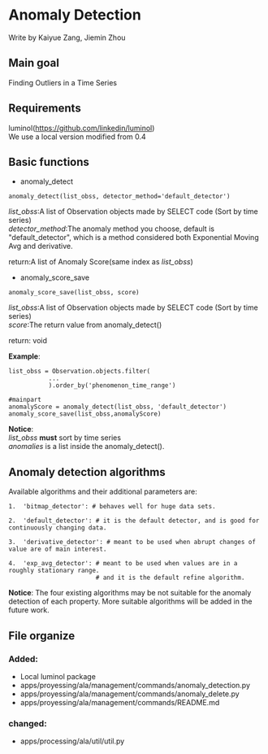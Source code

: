 # Anomaly Detection
Write by Kaiyue Zang, Jiemin Zhou
 
## Main goal
Finding Outliers in a Time Series

## Requirements
luminol(https://github.com/linkedin/luminol)  
We use a local version modified from 0.4

## Basic functions
+ anomaly_detect  
```
anomaly_detect(list_obss, detector_method='default_detector')
```
*list_obss*:A list of Observation objects made by SELECT code (Sort by time series)  
*detector_method*:The anomaly method you choose, default is "default_detector", which is a method considered both Exponential Moving Avg and derivative.

return:A list of Anomaly Score(same index as _list_obss_)

+ anomaly_score_save
```
anomaly_score_save(list_obss, score)
```
*list_obss*:A list of Observation objects made by SELECT code (Sort by time series)  
*score*:The return value from anomaly_detect()

return: void  
  
**Example**:
```
list_obss = Observation.objects.filter(
           ...    
           ).order_by('phenomenon_time_range')

#mainpart
anomalyScore = anomaly_detect(list_obss, 'default_detector')
anomaly_score_save(list_obss,anomalyScore)
```

**Notice**:  
_list_obss_ **must** sort by time series  
_anomalies_ is a list inside the anomaly_detect().

## Anomaly detection algorithms
Available algorithms and their additional parameters are:
```
1.  'bitmap_detector': # behaves well for huge data sets.

2.  'default_detector': # it is the default detector, and is good for continuously changing data.

3.  'derivative_detector': # meant to be used when abrupt changes of value are of main interest.

4.  'exp_avg_detector': # meant to be used when values are in a roughly stationary range.
                        # and it is the default refine algorithm.

```
**Notice**:
The four existing algorithms may be not suitable for the anomaly detection of each property. More suitable algorithms will be added in the future work.

## File organize
### Added:  
+ Local luminol package
+ apps/proyessing/ala/management/commands/anomaly_detection.py  
+ apps/proyessing/ala/management/commands/anomaly_delete.py  
+ apps/proyessing/ala/management/commands/README.md  

### changed:  
+ apps/processing/ala/util/util.py
